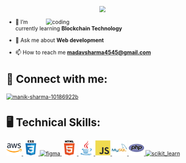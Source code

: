 
<p align="center">
<!--   <a href="https://github.com/DenverCoder1/readme-typing-svg"> -->
    <img src="https://readme-typing-svg.herokuapp.com?color=E22FE4&width=380&height=28&lines=Hi👋+I'm+Manik+Sharma..;Web+Developer..;Tech+Enthusiast..;Learning+In+Public..;Empowering+Others;Nice+To+Meet+You+....&center=true"></a></p>
    
<!--<h3 align="center">A passionate Web developer from India</h3>-->
<img align="right" alt="coding" width="400" src="https://i.pinimg.com/originals/81/17/8b/81178b47a8598f0c81c4799f2cdd4057.gif">


- 🌱 I’m currently learning **Blockchain Technology**

- 💬 Ask me about **Web development**

- 📫 How to reach me **madavsharma4545@gmail.com**
# 🔗 Connect with me:
<!--<h3 align="left">Connect with me:</h3>-->
<p align="left">
<a href="https://linkedin.com/in/manik-sharma-10186922b" target="blank"><img align="center" src="https://raw.githubusercontent.com/rahuldkjain/github-profile-readme-generator/master/src/images/icons/Social/linked-in-alt.svg" alt="manik-sharma-10186922b" height="30" width="40" /></a>
    <!--
<a href="https://kaggle.com/https://www.kaggle.com/sharma2222" target="blank"><img align="center" src="https://raw.githubusercontent.com/rahuldkjain/github-profile-readme-generator/master/src/images/icons/Social/kaggle.svg" alt="https://www.kaggle.com/sharma2222" height="30" width="40" /></a>
<a href="https://www.codechef.com/users/codechef.com/users/maniksharma22" target="blank"><img align="center" src="https://cdn.jsdelivr.net/npm/simple-icons@3.1.0/icons/codechef.svg" alt="codechef.com/users/maniksharma22" height="30" width="40" /></a>
<a href="https://www.leetcode.com/https://leetcode.com/u/7767980258/" target="blank"><img align="center" src="https://raw.githubusercontent.com/rahuldkjain/github-profile-readme-generator/master/src/images/icons/Social/leet-code.svg" alt="https://leetcode.com/u/7767980258/" height="30" width="40" /></a>
<a href="https://auth.geeksforgeeks.org/user/https://www.geeksforgeeks.org/user/madavshauzyv/" target="blank"><img align="center" src="https://raw.githubusercontent.com/rahuldkjain/github-profile-readme-generator/master/src/images/icons/Social/geeks-for-geeks.svg" alt="https://www.geeksforgeeks.org/user/madavshauzyv/" height="30" width="40" /></a>
</p> -->
    
# 🖥️ Technical Skills: 
<!--<h3 align="left">Languages and Tools:</h3>-->
<p align="left">
  <a href="https://aws.amazon.com" target="_blank" rel="noreferrer"> <img src="https://raw.githubusercontent.com/devicons/devicon/master/icons/amazonwebservices/amazonwebservices-original-wordmark.svg" alt="aws" width="40" height="40"/> </a>
  <a href="https://www.w3schools.com/css/" target="_blank" rel="noreferrer"> <img src="https://raw.githubusercontent.com/devicons/devicon/master/icons/css3/css3-original-wordmark.svg" alt="css3" width="40" height="40"/> </a> 
  <a href="https://www.figma.com/" target="_blank" rel="noreferrer"> <img src="https://www.vectorlogo.zone/logos/figma/figma-icon.svg" alt="figma" width="40" height="40"/> </a> <a href="https://www.w3.org/html/" target="_blank" rel="noreferrer"> <img src="https://raw.githubusercontent.com/devicons/devicon/master/icons/html5/html5-original-wordmark.svg" alt="html5" width="40" height="40"/> </a> 
  <a href="https://www.java.com" target="_blank" rel="noreferrer"> <img src="https://raw.githubusercontent.com/devicons/devicon/master/icons/java/java-original.svg" alt="java" width="40" height="40"/> </a>
  <a href="https://developer.mozilla.org/en-US/docs/Web/JavaScript" target="_blank" rel="noreferrer"> <img src="https://raw.githubusercontent.com/devicons/devicon/master/icons/javascript/javascript-original.svg" alt="javascript" width="40" height="40"/> </a>
  <a href="https://www.mysql.com/" target="_blank" rel="noreferrer"> <img src="https://raw.githubusercontent.com/devicons/devicon/master/icons/mysql/mysql-original-wordmark.svg" alt="mysql" width="40" height="40"/> </a>
  <a href="https://www.php.net" target="_blank" rel="noreferrer"> <img src="https://raw.githubusercontent.com/devicons/devicon/master/icons/php/php-original.svg" alt="php" width="40" height="40"/> </a> 
  <a href="https://scikit-learn.org/" target="_blank" rel="noreferrer"> <img src="https://upload.wikimedia.org/wikipedia/commons/0/05/Scikit_learn_logo_small.svg" alt="scikit_learn" width="40" height="40"/> </a> </p>

<!--<p><img align="center" src="https://github-readme-stats.vercel.app/api/top-langs?username=madavsharma&show_icons=true&locale=en&layout=compact" alt="madavsharma" /></p> -->
<!--
# 📊 GitHub Stats:
<!--![](https://github-readme-stats.vercel.app/api/top-langs/?username=madavsharma&theme=radical&border=false&include_all_commits=true&count_private=true&layout=compact) 
![](https://github-readme-stats.vercel.app/api?username=madavsharma&theme=radical&_border=false&include_all_commits=true&count_private=true)<br/>
![](https://github-readme-streak-stats.herokuapp.com/?user=madavsharmar&theme=radical&hide_border=false)
<img align ="right" src="https://github.com/7oSkaaa/7oSkaaa/blob/main/Images/about_me.gif?raw=true" alt="About Me GIF" width="180px">
<br/>
-->
